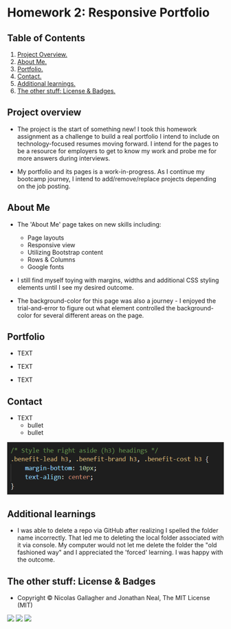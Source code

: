 # Homework 2: Responsive Portfolio

## Table of Contents
1. [ Project Overview. ](#overview)
2. [ About Me. ](#me)
3. [ Portfolio. ](#portfolio)
4. [ Contact. ](#contact)
5. [ Additional learnings. ](#learnings)
6. [ The other stuff: License & Badges. ](#streetcred)


<a name="overview"></a>
## Project overview

* The project is the start of something new! I took this homework assignment as a challenge to build a real portfolio I intend to include on technology-focused resumes moving forward. I intend for the pages to be a resource for employers to get to know my work and probe me for more answers during interviews.

* My portfolio and its pages is a work-in-progress. As I continue my bootcamp journey, I intend to add/remove/replace projects depending on the job posting.

<a name="me"></a>
## About Me

* The 'About Me' page takes on new skills including:
    * Page layouts
    * Responsive view
    * Utilizing Bootstrap content
    * Rows & Columns
    * Google fonts

* I still find myself toying with margins, widths and additional CSS styling elements until I see my desired outcome.

* The background-color for this page was also a journey - I enjoyed the trial-and-error to figure out what element controlled the background-color for several different areas on the page.

<a name="portfolio"></a>
## Portfolio

* TEXT

* TEXT

* TEXT

<a name="contact"></a>
## Contact

* TEXT
    * bullet
    * bullet

![Image of css file](https://github.com/stefanieklogan/Homework1CodeRefractor/blob/main/assets/images/cssexample.PNG)


<a name="learnings"></a>
## Additional learnings

* I was able to delete a repo via GitHub after realizing I spelled the folder name incorrectly. That led me to deleting the local folder associated with it via console. My computer would not let me delete the folder the "old fashioned way" and I appreciated the 'forced' learning. I was happy with the outcome.

<a name="streetcred"></a>
## The other stuff: License & Badges

* Copyright © Nicolas Gallagher and Jonathan Neal, The MIT License (MIT)

<img src="https://img.shields.io/badge/html5%20-%23E34F26.svg?&style=for-the-badge&logo=html5&logoColor=white"/>

<img src="https://img.shields.io/badge/css3%20-%231572B6.svg?&style=for-the-badge&logo=css3&logoColor=white"/>

<img src="https://img.shields.io/badge/<@StefanieDCP>%20-%231DA1F2.svg?&style=for-the-badge&logo=Twitter&logoColor=white"/>